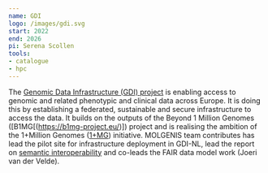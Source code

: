 ```yaml
---
name: GDI
logo: /images/gdi.svg
start: 2022
end: 2026
pi: Serena Scollen
tools:
- catalogue
- hpc
---
```


The [Genomic Data Infrastructure (GDI) project](https://gdi.onemilliongenomes.eu/) is enabling access to genomic and related phenotypic and clinical 
data 
across Europe. It is doing this by
establishing a federated, sustainable and secure infrastructure to access the data. It builds on the outputs of the Beyond 1 Million Genomes ([B1MG[(https://b1mg-project.eu/)]) 
project and
is realising the ambition of the 1+Million Genomes ([1+MG](https://digital-strategy.ec.europa.eu/en/policies/1-million-genomes)) initiative. MOLGENIS team 
contributes has lead the pilot site for infrastructure deployment in GDI-NL, lead the report on [semantic interoperability](https://zenodo.org/records/11550316) and co-leads the FAIR data model 
work (Joeri van der Velde). 